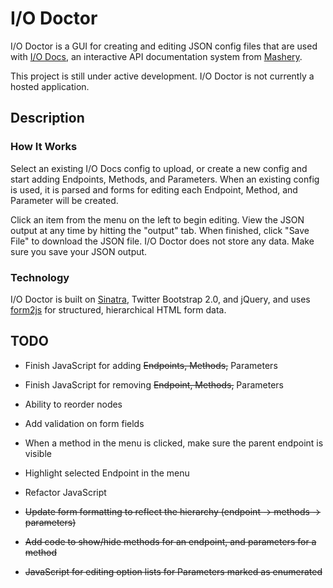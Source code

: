 I/O Doctor
==========

I/O Doctor is a GUI for creating and editing JSON config files that are used with [I/O Docs](https://github.com/mashery/iodocs), an interactive API documentation system from [Mashery](http://www.mashery.com).

This project is still under active development. I/O Doctor is not currently a hosted application.

Description
-----------
### How It Works

Select an existing I/O Docs config to upload, or create a new config and start adding Endpoints, Methods, and Parameters. When an existing config is used, it is parsed and forms for editing each Endpoint, Method, and Parameter will be created. 

Click an item from the menu on the left to begin editing. View the JSON output at any time by hitting the "output" tab. When finished, click "Save File" to download the JSON file. I/O Doctor does not store any data. Make sure you save your JSON output.

### Technology

I/O Doctor is built on [Sinatra](http://www.sinatrarb.com), Twitter Bootstrap 2.0, and jQuery, and uses [form2js](https://github.com/maxatwork/form2js) for structured, hierarchical HTML form data. 

TODO
----
* Finish JavaScript for adding <del>Endpoints, Methods,</del> Parameters
* Finish JavaScript for removing <del>Endpoint, Methods,</del> Parameters
* Ability to reorder nodes
* Add validation on form fields
* When a method in the menu is clicked, make sure the parent endpoint is visible
* Highlight selected Endpoint in the menu
* Refactor JavaScript

* <del>Update form formatting to reflect the hierarchy (endpoint -> methods -> parameters)</del>
* <del>Add code to show/hide methods for an endpoint, and parameters for a method</del>
* <del>JavaScript for editing option lists for Parameters marked as enumerated</del>